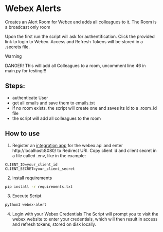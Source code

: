 # Webex Alerts
Creates an Alert Room for Webex and adds all colleagues to it. The Room is a broadcast only room 

Upon the first run the script will ask for authentification. Click the provided link to login to Webex. Access and Refresh Tokens will be stored in a .secrets file. 

>[!WARNING] 
>DANGER! This will add all Colleagues to a room, uncomment line 46 in main.py for testing!!!

## Steps:
 - authenticate User
 - get all emails and save them to emails.txt
 - if no room exists, the script will create one and saves its id to a .room_id file
 - the script will add all colleagues to the room

## How to use
1. Register an [integration app](https://developer.webex.com/my-apps/new/integration) for the webex api and enter http://localhost:8080/ to Redirect URI.
Copy client id and client secret in a file called .env, like in the example:
```env
CLIENT_ID=your_client_id
CLIENT_SECRET=your_client_secret

```

2. Install requirements
``` bash
pip install -r requirements.txt
```

3. Execute Script
``` bash
python3 webex-alert
```

4. Login with your Webex Credentials
The Script will prompt you to visit the webex website to enter your credentials, which will then result in access and refresh tokens, stored on disk locally.